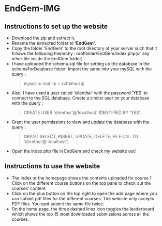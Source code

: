 # EndGem-IMG
## Instructions to set up the website
* Download the zip and extract it. 
* Rename the extracted folder to **'EndGem'**. 
* Copy the folder 'EndGem' to the root directory of your server such that it follows the following hierarchy :
  rootfolder/EndGem/index.php(or any other file inside the EndGem folder)
* I have uploaded the schema.sql file for setting up the database in the schemaForDatabase folder. Import the same into your mySQL with the query :
  >mysql -u root -p < schema.sql
* Also, I have used a user called 'clienthai' with the password 'YES' to connect to the SQL database. Create a similar user on your database with the query :
  >CREATE USER 'clienthai'@'localhost' IDENTIFIED BY 'YES';
* Grant the user permissions to view and update the database with the query :
  >GRANT SELECT, INSERT, UPDATE, DELETE, FILE ON *.* TO ‘clienthai’@'localhost’;
* Open the index.php file in EndGem and check my website out!
## Instructions to use the website
* The index or the homepage shows the contents uploaded for course 1. Click on the different course buttons on the top pane to check out the courses' content.
* Click on the plus button on the top right to open the add page where you can submit pdf files for the different courses. The website only accepts PDF files. You cant submit the same file twice.
* On the home page, the three dashed lines icon toggles the leaderboard which shows the top 15 most downloaded submissions across all the courses.
